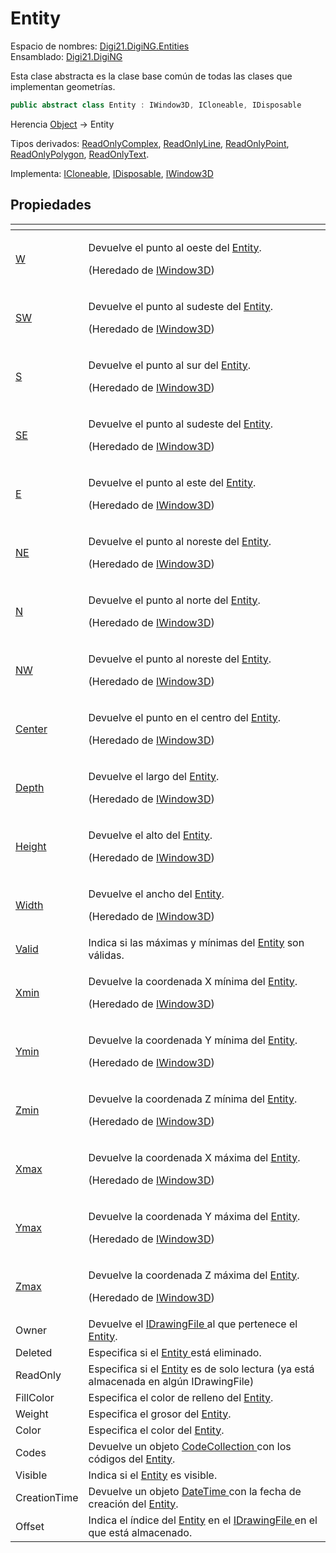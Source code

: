 # Entity

Espacio de nombres: [Digi21.DigiNG.Entities](./)  
Ensamblado: [Digi21.DigiNG](../)

Esta clase abstracta es la clase base común de todas las clases que implementan geometrías.

```csharp
public abstract class Entity : IWindow3D, ICloneable, IDisposable
```

Herencia [Object](https://docs.microsoft.com/en-us/dotnet/api/system.object?view=net-5.0) → Entity

Tipos derivados: [ReadOnlyComplex](readonlycomplex.md), [ReadOnlyLine](readonlyline.md), [ReadOnlyPoint](readonlypoint.md), [ReadOnlyPolygon](readonlypolygon.md), [ReadOnlyText](readonlytext.md).

Implementa: [ICloneable](icloseable.md), [IDisposable](https://docs.microsoft.com/en-us/dotnet/api/system.idisposable?view=net-5.0), [IWindow3D](../digi21.math/iwindow3d/)

## Propiedades

<table>
  <thead>
    <tr>
      <th style="text-align:left"></th>
      <th style="text-align:left"></th>
    </tr>
  </thead>
  <tbody>
    <tr>
      <td style="text-align:left"><a href="../digi21.math/iwindow3d/propiedades/w.md">W</a>
      </td>
      <td style="text-align:left">
        <p>Devuelve el punto al oeste del <a href="entity.md">Entity</a>.</p>
        <p>(Heredado de <a href="../digi21.math/iwindow3d/">IWindow3D</a>)</p>
      </td>
    </tr>
    <tr>
      <td style="text-align:left"><a href="../digi21.math/iwindow3d/propiedades/sw.md">SW</a>
      </td>
      <td style="text-align:left">
        <p>Devuelve el punto al sudeste del <a href="entity.md">Entity</a>.</p>
        <p>(Heredado de <a href="../digi21.math/iwindow3d/">IWindow3D</a>)</p>
      </td>
    </tr>
    <tr>
      <td style="text-align:left"><a href="../digi21.math/iwindow3d/propiedades/s.md">S</a>
      </td>
      <td style="text-align:left">
        <p>Devuelve el punto al sur del <a href="entity.md">Entity</a>.</p>
        <p>(Heredado de <a href="../digi21.math/iwindow3d/">IWindow3D</a>)</p>
      </td>
    </tr>
    <tr>
      <td style="text-align:left"><a href="../digi21.math/iwindow3d/propiedades/se.md">SE</a>
      </td>
      <td style="text-align:left">
        <p>Devuelve el punto al sudeste del <a href="entity.md">Entity</a>.</p>
        <p>(Heredado de <a href="../digi21.math/iwindow3d/">IWindow3D</a>)</p>
      </td>
    </tr>
    <tr>
      <td style="text-align:left"><a href="../digi21.math/iwindow3d/propiedades/e.md">E</a>
      </td>
      <td style="text-align:left">
        <p>Devuelve el punto al este del <a href="entity.md">Entity</a>.</p>
        <p>(Heredado de <a href="../digi21.math/iwindow3d/">IWindow3D</a>)</p>
      </td>
    </tr>
    <tr>
      <td style="text-align:left"><a href="../digi21.math/iwindow3d/propiedades/ne.md">NE</a>
      </td>
      <td style="text-align:left">
        <p>Devuelve el punto al noreste del <a href="entity.md">Entity</a>.</p>
        <p>(Heredado de <a href="../digi21.math/iwindow3d/">IWindow3D</a>)</p>
      </td>
    </tr>
    <tr>
      <td style="text-align:left"><a href="../digi21.math/iwindow3d/propiedades/n.md">N</a>
      </td>
      <td style="text-align:left">
        <p>Devuelve el punto al norte del <a href="entity.md">Entity</a>.</p>
        <p>(Heredado de <a href="../digi21.math/iwindow3d/">IWindow3D</a>)</p>
      </td>
    </tr>
    <tr>
      <td style="text-align:left"><a href="../digi21.math/iwindow3d/propiedades/nw.md">NW</a>
      </td>
      <td style="text-align:left">
        <p>Devuelve el punto al noreste del <a href="entity.md">Entity</a>.</p>
        <p>(Heredado de <a href="../digi21.math/iwindow3d/">IWindow3D</a>)</p>
      </td>
    </tr>
    <tr>
      <td style="text-align:left"><a href="../digi21.math/iwindow3d/propiedades/center.md">Center</a>
      </td>
      <td style="text-align:left">
        <p>Devuelve el punto en el centro del <a href="entity.md">Entity</a>.</p>
        <p>(Heredado de <a href="../digi21.math/iwindow3d/">IWindow3D</a>)</p>
      </td>
    </tr>
    <tr>
      <td style="text-align:left"><a href="../digi21.math/iwindow3d/propiedades/depth.md">Depth</a>
      </td>
      <td style="text-align:left">
        <p>Devuelve el largo del <a href="entity.md">Entity</a>.</p>
        <p>(Heredado de <a href="../digi21.math/iwindow3d/">IWindow3D</a>)</p>
      </td>
    </tr>
    <tr>
      <td style="text-align:left"><a href="../digi21.math/iwindow3d/propiedades/height.md">Height</a>
      </td>
      <td style="text-align:left">
        <p>Devuelve el alto del <a href="entity.md">Entity</a>.</p>
        <p>(Heredado de <a href="../digi21.math/iwindow3d/">IWindow3D</a>)</p>
      </td>
    </tr>
    <tr>
      <td style="text-align:left"><a href="../digi21.math/iwindow3d/propiedades/width.md">Width</a>
      </td>
      <td style="text-align:left">
        <p>Devuelve el ancho del <a href="entity.md">Entity</a>.</p>
        <p>(Heredado de <a href="../digi21.math/iwindow3d/">IWindow3D</a>)</p>
      </td>
    </tr>
    <tr>
      <td style="text-align:left"><a href="../digi21.math/iwindow3d/propiedades/valid.md">Valid</a>
      </td>
      <td style="text-align:left">Indica si las m&#xE1;ximas y m&#xED;nimas del <a href="entity.md">Entity</a> son
        v&#xE1;lidas.</td>
    </tr>
    <tr>
      <td style="text-align:left"><a href="../digi21.math/iwindow3d/propiedades/xmin.md">Xmin</a>
      </td>
      <td style="text-align:left">
        <p>Devuelve la coordenada X m&#xED;nima del <a href="entity.md">Entity</a>.</p>
        <p>(Heredado de <a href="../digi21.math/iwindow3d/">IWindow3D</a>)</p>
      </td>
    </tr>
    <tr>
      <td style="text-align:left"><a href="../digi21.math/iwindow3d/propiedades/ymin.md">Ymin</a>
      </td>
      <td style="text-align:left">
        <p>Devuelve la coordenada Y m&#xED;nima del <a href="entity.md">Entity</a>.</p>
        <p>(Heredado de <a href="../digi21.math/iwindow3d/">IWindow3D</a>)</p>
      </td>
    </tr>
    <tr>
      <td style="text-align:left"><a href="../digi21.math/iwindow3d/propiedades/zmin.md">Zmin</a>
      </td>
      <td style="text-align:left">
        <p>Devuelve la coordenada Z m&#xED;nima del <a href="entity.md">Entity</a>.</p>
        <p>(Heredado de <a href="../digi21.math/iwindow3d/">IWindow3D</a>)</p>
      </td>
    </tr>
    <tr>
      <td style="text-align:left"><a href="../digi21.math/iwindow3d/propiedades/xmax.md">Xmax</a>
      </td>
      <td style="text-align:left">
        <p>Devuelve la coordenada X m&#xE1;xima del <a href="entity.md">Entity</a>.</p>
        <p>(Heredado de <a href="../digi21.math/iwindow3d/">IWindow3D</a>)</p>
      </td>
    </tr>
    <tr>
      <td style="text-align:left"><a href="../digi21.math/iwindow3d/propiedades/ymax.md">Ymax</a>
      </td>
      <td style="text-align:left">
        <p>Devuelve la coordenada Y m&#xE1;xima del <a href="entity.md">Entity</a>.</p>
        <p>(Heredado de <a href="../digi21.math/iwindow3d/">IWindow3D</a>)</p>
      </td>
    </tr>
    <tr>
      <td style="text-align:left"><a href="../digi21.math/iwindow3d/propiedades/zmax.md">Zmax</a>
      </td>
      <td style="text-align:left">
        <p>Devuelve la coordenada Z m&#xE1;xima del <a href="entity.md">Entity</a>.</p>
        <p>(Heredado de <a href="../digi21.math/iwindow3d/">IWindow3D</a>)</p>
      </td>
    </tr>
    <tr>
      <td style="text-align:left">Owner</td>
      <td style="text-align:left">Devuelve el <a href="../digi21.diging.io/idrawingfile.md">IDrawingFile </a>al
        que pertenece el <a href="entity.md">Entity</a>.</td>
    </tr>
    <tr>
      <td style="text-align:left">Deleted</td>
      <td style="text-align:left">Especifica si el <a href="entity.md">Entity </a>est&#xE1; eliminado.</td>
    </tr>
    <tr>
      <td style="text-align:left">ReadOnly</td>
      <td style="text-align:left">Especifica si el <a href="entity.md">Entity</a> es de solo lectura (ya est&#xE1;
        almacenada en alg&#xFA;n IDrawingFile)</td>
    </tr>
    <tr>
      <td style="text-align:left">FillColor</td>
      <td style="text-align:left">Especifica el color de relleno del <a href="entity.md">Entity</a>.</td>
    </tr>
    <tr>
      <td style="text-align:left">Weight</td>
      <td style="text-align:left">Especifica el grosor del <a href="entity.md">Entity</a>.</td>
    </tr>
    <tr>
      <td style="text-align:left">Color</td>
      <td style="text-align:left">Especifica el color del <a href="entity.md">Entity</a>.</td>
    </tr>
    <tr>
      <td style="text-align:left">Codes</td>
      <td style="text-align:left">Devuelve un objeto <a href="codecollection.md">CodeCollection </a>con los
        c&#xF3;digos del <a href="entity.md">Entity</a>.</td>
    </tr>
    <tr>
      <td style="text-align:left">Visible</td>
      <td style="text-align:left">Indica si el <a href="entity.md">Entity</a> es visible.</td>
    </tr>
    <tr>
      <td style="text-align:left">CreationTime</td>
      <td style="text-align:left">Devuelve un objeto <a href="https://docs.microsoft.com/en-us/dotnet/api/system.datetime?view=net-5.0">DateTime </a>con
        la fecha de creaci&#xF3;n del <a href="entity.md">Entity</a>.</td>
    </tr>
    <tr>
      <td style="text-align:left">Offset</td>
      <td style="text-align:left">Indica el &#xED;ndice del <a href="entity.md">Entity</a> en el <a href="../digi21.diging.io/idrawingfile.md">IDrawingFile </a>en
        el que est&#xE1; almacenado.</td>
    </tr>
  </tbody>
</table>


